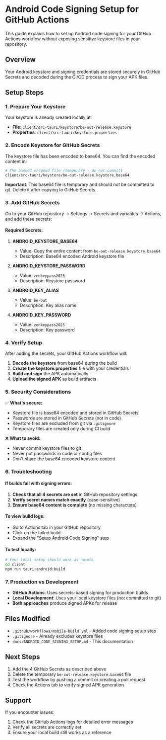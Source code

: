 # Android Code Signing Setup for GitHub Actions

This guide explains how to set up Android code signing for your GitHub Actions workflow without exposing sensitive keystore files in your repository.

## Overview

Your Android keystore and signing credentials are stored securely in GitHub Secrets and decoded during the CI/CD process to sign your APK files.

## Setup Steps

### 1. Prepare Your Keystore

Your keystore is already created locally at:
- **File**: `client/src-tauri/keystore/be-out-release.keystore`
- **Properties**: `client/src-tauri/keystore.properties`

### 2. Encode Keystore for GitHub Secrets

The keystore file has been encoded to base64. You can find the encoded content in:
```bash
# The base64 encoded file (temporary - do not commit)
client/src-tauri/keystore/be-out-release.keystore.base64
```

**Important**: This base64 file is temporary and should not be committed to git. Delete it after copying to GitHub Secrets.

### 3. Add GitHub Secrets

Go to your GitHub repository → Settings → Secrets and variables → Actions, and add these secrets:

#### Required Secrets:

1. **ANDROID_KEYSTORE_BASE64**
   - Value: Copy the entire content from `be-out-release.keystore.base64`
   - Description: Base64 encoded Android keystore file

2. **ANDROID_KEYSTORE_PASSWORD**
   - Value: `zenkeypass2025`
   - Description: Keystore password

3. **ANDROID_KEY_ALIAS**
   - Value: `be-out`
   - Description: Key alias name

4. **ANDROID_KEY_PASSWORD**
   - Value: `zenkeypass2025`
   - Description: Key password

### 4. Verify Setup

After adding the secrets, your GitHub Actions workflow will:

1. **Decode the keystore** from base64 during the build
2. **Create the keystore.properties** file with your credentials
3. **Build and sign** the APK automatically
4. **Upload the signed APK** as build artifacts

### 5. Security Considerations

✅ **What's secure:**
- Keystore file is base64 encoded and stored in GitHub Secrets
- Passwords are stored in GitHub Secrets (not in code)
- Keystore files are excluded from git via `.gitignore`
- Temporary files are created only during CI build

❌ **What to avoid:**
- Never commit keystore files to git
- Never put passwords in code or config files
- Don't share the base64 encoded keystore content

### 6. Troubleshooting

#### If builds fail with signing errors:

1. **Check that all 4 secrets are set** in GitHub repository settings
2. **Verify secret names match exactly** (case-sensitive)
3. **Ensure base64 content is complete** (no missing characters)

#### To view build logs:
- Go to Actions tab in your GitHub repository
- Click on the failed build
- Expand the "Setup Android Code Signing" step

#### To test locally:
```bash
# Your local setup should work as normal
cd client
npm run tauri:android:build
```

### 7. Production vs Development

- **GitHub Actions**: Uses secrets-based signing for production builds
- **Local Development**: Uses your local keystore files (not committed to git)
- **Both approaches** produce signed APKs for release

## Files Modified

- `.github/workflows/mobile-build.yml` - Added code signing setup step
- `.gitignore` - Already excludes keystore files
- `docs/ANDROID_CODE_SIGNING_SETUP.md` - This documentation

## Next Steps

1. Add the 4 GitHub Secrets as described above
2. Delete the temporary `be-out-release.keystore.base64` file
3. Test the workflow by pushing a commit or creating a pull request
4. Check the Actions tab to verify signed APK generation

## Support

If you encounter issues:
1. Check the GitHub Actions logs for detailed error messages
2. Verify all secrets are correctly set
3. Ensure your local build still works as a reference

